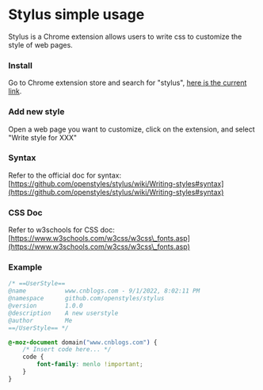 # Stylus simple usage

Stylus is a Chrome extension allows users to write css to customize the style of web pages.

### Install

Go to Chrome extension store and search for "stylus", [here is the current link](https://chrome.google.com/webstore/detail/stylus/clngdbkpkpeebahjckkjfobafhncgmne).

### Add new style

Open a web page you want to customize, click on the extension, and select "Write style for XXX"

### Syntax

Refer to the official doc for syntax: [https://github.com/openstyles/stylus/wiki/Writing-styles#syntax](https://github.com/openstyles/stylus/wiki/Writing-styles#syntax)

### CSS Doc

Refer to w3schools for CSS doc: [https://www.w3schools.com/w3css/w3css\_fonts.asp](https://www.w3schools.com/w3css/w3css\_fonts.asp)

### Example

```css
/* ==UserStyle==
@name           www.cnblogs.com - 9/1/2022, 8:02:11 PM
@namespace      github.com/openstyles/stylus
@version        1.0.0
@description    A new userstyle
@author         Me
==/UserStyle== */

@-moz-document domain("www.cnblogs.com") {
    /* Insert code here... */
    code {
        font-family: menlo !important;
    }
}
```
